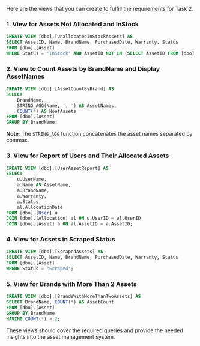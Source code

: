 Here are the views that you can create to fulfill the requirements for Task 2.

### 1. View for Assets Not Allocated and InStock

```sql
CREATE VIEW [dbo].[UnallocatedInStockAssets] AS
SELECT AssetID, Name, BrandName, PurchasedDate, Warranty, Status
FROM [dbo].[Asset]
WHERE Status = 'InStock' AND AssetID NOT IN (SELECT AssetID FROM [dbo].[Allocation]);
```

### 2. View to Count Assets by BrandName and Display AssetNames

```sql
CREATE VIEW [dbo].[AssetCountByBrand] AS
SELECT 
    BrandName,
    STRING_AGG(Name, ', ') AS AssetNames,
    COUNT(*) AS NoofAssets
FROM [dbo].[Asset]
GROUP BY BrandName;
```

**Note**: The `STRING_AGG` function concatenates the asset names separated by commas.

### 3. View for Report of Users and Their Allocated Assets

```sql
CREATE VIEW [dbo].[UserAssetReport] AS
SELECT 
    u.UserName,
    a.Name AS AssetName,
    a.BrandName,
    a.Warranty,
    a.Status,
    al.AllocationDate
FROM [dbo].[User] u
JOIN [dbo].[Allocation] al ON u.UserID = al.UserID
JOIN [dbo].[Asset] a ON al.AssetID = a.AssetID;
```

### 4. View for Assets in Scraped Status

```sql
CREATE VIEW [dbo].[ScrapedAssets] AS
SELECT AssetID, Name, BrandName, PurchasedDate, Warranty, Status
FROM [dbo].[Asset]
WHERE Status = 'Scraped';
```

### 5. View for Brands with More Than 2 Assets

```sql
CREATE VIEW [dbo].[BrandsWithMoreThanTwoAssets] AS
SELECT BrandName, COUNT(*) AS AssetCount
FROM [dbo].[Asset]
GROUP BY BrandName
HAVING COUNT(*) > 2;
```

These views should cover the required queries and provide the needed insights into the asset management system.